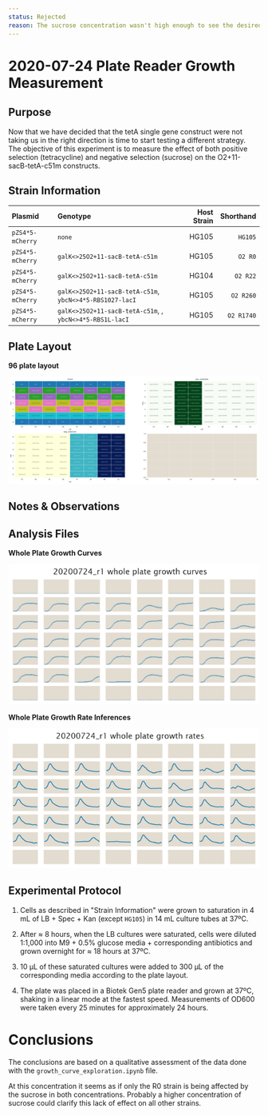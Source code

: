 ```yaml
---
status: Rejected
reason: The sucrose concentration wasn't high enough to see the desired effect
---
```


# 2020-07-24 Plate Reader Growth Measurement

## Purpose
Now that we have decided that the tetA single gene construct were not taking us
in the right direction is time to start testing a different strategy. The
objective of this experiment is to measure the effect of both positive selection
(tetracycline) and negative selection (sucrose) on the O2+11-sacB-tetA-c51m
constructs.

## Strain Information

| Plasmid | Genotype | Host Strain | Shorthand |
| :------ | :------- | ----------: | --------: |
| `pZS4*5-mCherry`| `none` |  HG105 |`HG105` |
| `pZS4*5-mCherry`| `galK<>25O2+11-sacB-tetA-c51m` |  HG105 |`O2 R0` |
| `pZS4*5-mCherry`| `galK<>25O2+11-sacB-tetA-c51m` |  HG104 |`O2 R22` |
| `pZS4*5-mCherry`| `galK<>25O2+11-sacB-tetA-c51m`, `ybcN<>4*5-RBS1027-lacI` |  HG105 |`O2 R260` |
| `pZS4*5-mCherry`| `galK<>25O2+11-sacB-tetA-c51m`, , `ybcN<>4*5-RBS1L-lacI` |  HG105 |`O2 R1740` |

## Plate Layout

**96 plate layout**

![plate layout](output/plate_layout.png)

## Notes & Observations


## Analysis Files

**Whole Plate Growth Curves**

![plate layout](output/growth_plate_summary.png)

**Whole Plate Growth Rate Inferences**

![plate layout](output/growth_rate_summary.png)

## Experimental Protocol

1. Cells as described in "Strain Information" were grown to saturation in 4 mL
   of LB + Spec + Kan (except `HG105`) in 14 mL culture tubes at 37ºC.

2. After ≈ 8 hours, when the LB cultures were saturated, cells were diluted
   1:1,000 into M9 + 0.5% glucose media + corresponding antibiotics and grown 
   overnight for ≈ 18 hours at 37ºC.

3. 10 µL of these saturated cultures were added to 300 µL of the corresponding
   media according to the plate layout.
   

4. The plate was placed in a Biotek Gen5 plate reader and grown at 37ºC, shaking
   in a linear mode at the fastest speed. Measurements of OD600 were taken every
   25 minutes for approximately 24 hours.

# Conclusions

The conclusions are based on a qualitative assessment of the data done with the
`growth_curve_exploration.ipynb` file.


At this concentration it seems as if only the R0 strain is being affected by the
sucrose in both concentrations. Probably a higher concentration of sucrose could
clarify this lack of effect on all other strains.